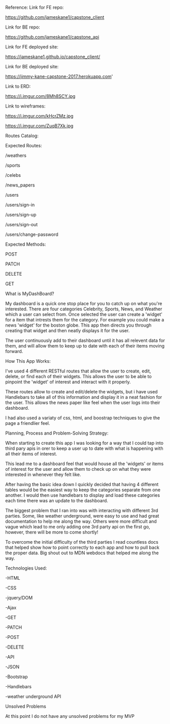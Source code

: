 Reference:
Link for FE repo:

https://github.com/jameskane1/capstone_client


Link for BE repo:


https://github.com/jameskane1/capstone_api

Link for FE deployed site:


https://jameskane1.github.io/capstone_client/


Link for BE deployed site:


https://jimmy-kane-capstone-2017.herokuapp.com'

Link to ERD:

https://i.imgur.com/8Mh8SCY.jpg


Link to wireframes:


https://i.imgur.com/kHcrZMz.jpg


https://i.imgur.com/ZuqB7Xk.jpg



Routes Catalog:

Expected Routes:

/weathers

/sports

/celebs

/news_papers

/users

/users/sign-in

/users/sign-up

/users/sign-out

/users/change-password

Expected Methods:

POST

PATCH

DELETE

GET


What is MyDashBoard?


My dashboard is a quick one stop place for you to catch up on what you're interested. There are four categories Celebrity, Sports, News, and Weather which a user can select from. Once selected the user can create a 'widget' for a item that intrests them for the category. For example you could make a news 'widget' for the boston globe. This app then directs you through creating that widget and then neatly displays it for the user.


The user continuously add to their dashboard until it has all relevent data for them, and will allow them to keep up to date with each of their items moving forward.


How This App Works:


I've used 4 different RESTful routes that allow the user to create, edit, delete, or find each of their widgets. This allows the user to be able to pinpoint the 'widget' of interest and interact with it properly.


These routes allow to create and edit/delete the widgets, but i have used Handlebars to take all of this information and display it in a neat fashion for the user. This allows the news paper like feel when the user logs into their dashboard.


I had also used a variaty of css, html, and boostrap techniques to give the page a friendlier feel.


Planning, Process and Problem-Solving Strategy:


When starting to create this app I was looking for a way that I could tap into third pary apis in orer to keep a user up to date with what is happening with all their items of interest.


This lead me to a dashboard feel that would house all the 'widgets' or items of interest for the user and allow them to check up on what they were interested in whenever they felt like.


After having the basic idea down I quickly decided that having 4 different tables would be the easiest way to keep the categories separate from one another. I would then use handlebars to display and load these categories each time there was an update to the dashboard.


The biggest problem that I ran into was with interacting with different 3rd parties. Some, like weather underground, were easy to use and had great documentation to help me along the way. Others were more difficult and vague which lead to me only adding one 3rd party api on the first go, however, there will be more to come shortly!


To overcome the initial difficulty of the third parties I read countless docs that helped show how to point correctly to each app and how to pull back the proper data. Big shout out to MDN webdocs that helped me along the way.


Technologies Used:


-HTML


-CSS


-jquery/DOM


-Ajax


  -GET


  -PATCH


  -POST


  -DELETE


-API


-JSON


-Bootstrap


-Handlebars


-weather underground API



Unsolved Problems


At this point I do not have any unsolved problems for my MVP
